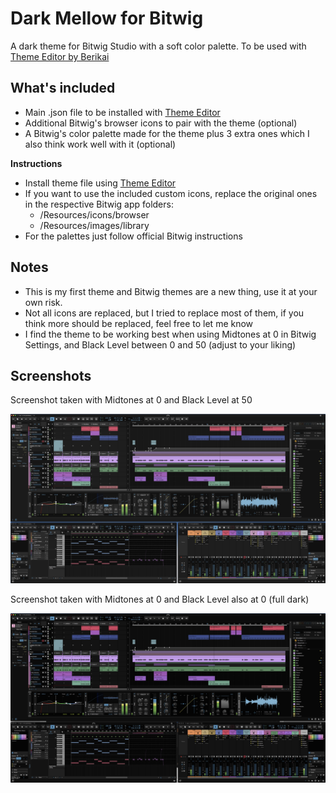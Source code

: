 # Dark Mellow for Bitwig
A dark theme for Bitwig Studio with a soft color palette. To be used with [Theme Editor by Berikai](https://github.com/Berikai/bitwig-theme-editor)

## What's included
- Main .json file to be installed with [Theme Editor](https://github.com/Berikai/bitwig-theme-editor)
- Additional Bitwig's browser icons to pair with the theme (optional)
- A Bitwig's color palette made for the theme plus 3 extra ones which I also think work well with it (optional)

**Instructions**
- Install theme file using [Theme Editor](https://github.com/Berikai/bitwig-theme-editor)
- If you want to use the included custom icons, replace the original ones in the respective Bitwig app folders:
  - /Resources/icons/browser
  - /Resources/images/library
- For the palettes just follow official Bitwig instructions
 
## Notes
- This is my first theme and Bitwig themes are a new thing, use it at your own risk.
- Not all icons are replaced, but I tried to replace most of them, if you think more should be replaced, feel free to let me know
- I find the theme to be working best when using Midtones at 0 in Bitwig Settings, and Black Level between 0 and 50 (adjust to your liking)
  
## Screenshots
Screenshot taken with Midtones at 0 and Black Level at 50

![Screenshot](https://github.com/dariolupo/dark-mellow_bitwig/blob/main/Screenshots/Dark%20Mellow%20-%20Screenshot.jpg)

Screenshot taken with Midtones at 0 and Black Level also at 0 (full dark)

![Screenshot](https://github.com/dariolupo/dark-mellow_bitwig/blob/main/Screenshots/Dark%20Mellow%20-%20Full%20Dark%20Screenshot.jpg)
